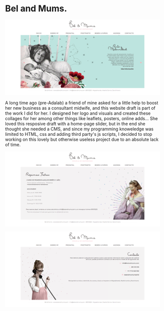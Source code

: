 # Bel and Mums.

![BAM-home](BAM-home.png)

A long time ago (pre-Adalab) a friend of mine asked for a little help to boost her new business as a consultant midwife, and this website draft is part of the work I did for her. I designed her logo and visuals and created these collages for her among other things like leaflets, posters, online adds...
She loved this resposive draft with a home-page slider, but in the end she thought she needed a CMS, and since my programming knoweledge was limited to HTML, css and adding third party's js scripts, I decided to stop working on this lovely but otherwise useless project due to an absolute lack of time.

![BAM-agenda](BAM-agenda.png)

![BAM-contact](BAM-contact.png)
